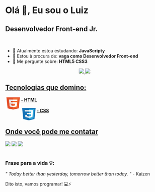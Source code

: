# Olá 👋, Eu sou o Luiz
## Desenvolvedor Front-end Jr.
<br>

- 🌱 Atualmente estou estudando: **JavaScripty**
- 🤝 Estou à procura de: **vaga como Desenvolvedor Front-end**
- 💬 Me pergunte sobre: **HTML5 CSS3**

<div align="center">
  <a href="https://github.com/luizmeraki">
  <img height="180em" src="https://github-readme-stats.vercel.app/api?username=LuizMeraki&show_icons=true&theme=radical&include_all_commits=true&count_private=true"/>
  <img height="180em" src="https://github-readme-stats.vercel.app/api/top-langs/?username=LuizMeraki&layout=compact&langs_count=7&theme=radical"/>
</div>

<h2>Tecnologias que domino:</h2>
<div>
  <strong>- HTML</strong><img align="left" alt="Luiz-HTML" height="40" width="50" src="https://raw.githubusercontent.com/devicons/devicon/master/icons/html5/html5-original.svg">
  <br>
    <br>
  <strong>- CSS</strong><img align="left" alt="Luiz-CSS" height="40" width="50" src="https://raw.githubusercontent.com/devicons/devicon/master/icons/css3/css3-original.svg">
</div>
<br>

<h2>Onde você pode me contatar</h2>    

<div>
  <a href="https://www.linkedin.com/in/luiz-henrique-a77732240" target="_blank"><img src="https://img.shields.io/badge/-LinkedIn-%230077B5?style=for-the-badge&logo=linkedin&logoColor=white" target="_blank"></a>
  <a href = "mailto:luizollvrsantos@gmail.com"><img src="https://img.shields.io/badge/-Gmail-%23333?style=for-the-badge&logo=gmail&logoColor=red" target="_blank"></a>
  <a href="https://instagram.com/luizmeraki" target="_blank"><img src="https://img.shields.io/badge/-Instagram-%23E4405F?style=for-the-badge&logo=instagram&logoColor=white" target="_blank"></a>
</div>
 <br>
 
<h3>Frase para a vida 💡:</h3>
<em>" Today better than yesterday, tomorrow better than today. "</em> - Kaizen
    
Dito isto, vamos programar! 💻⚡
